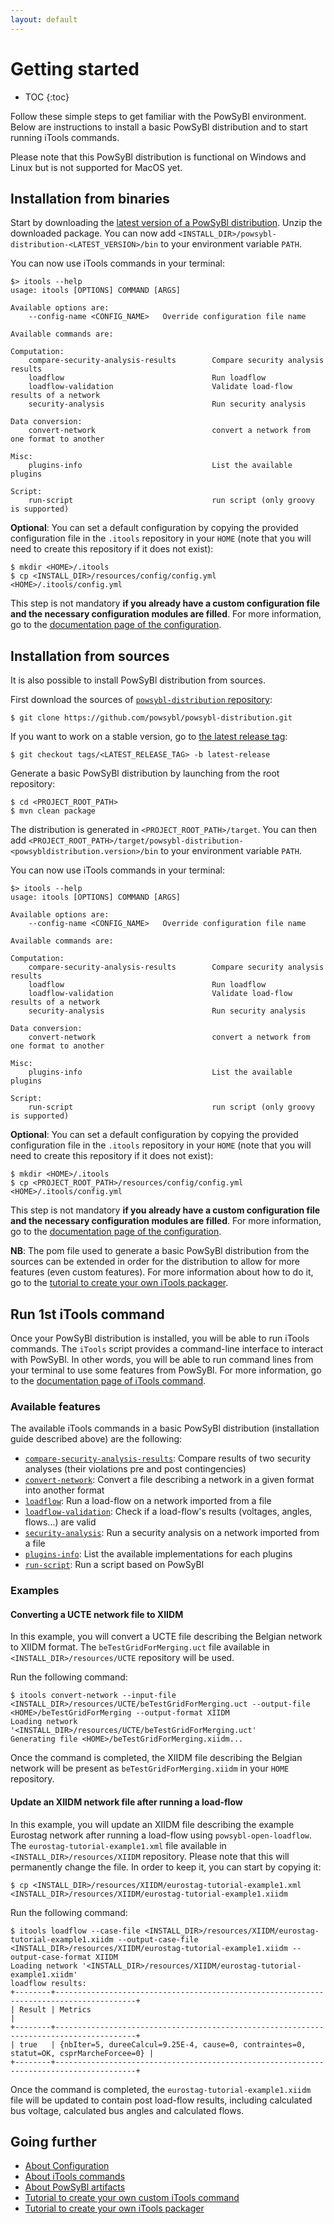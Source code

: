 ```yaml
---
layout: default
---
```


# Getting started

* TOC
{:toc}

Follow these simple steps to get familiar with the PowSyBl environment. Below are instructions to install a 
basic PowSyBl distribution and to start running iTools commands.

Please note that this PowSyBl distribution is functional on Windows and Linux but
is not supported for MacOS yet.

## Installation from binaries

Start by downloading the [latest version of a PowSyBl distribution](../../download/index.md).
Unzip the downloaded package. You can now add `<INSTALL_DIR>/powsybl-distribution-<LATEST_VERSION>/bin` to your environment variable `PATH`.

You can now use iTools commands in your terminal:

```
$> itools --help
usage: itools [OPTIONS] COMMAND [ARGS]

Available options are:
    --config-name <CONFIG_NAME>   Override configuration file name

Available commands are:

Computation:
    compare-security-analysis-results        Compare security analysis results
    loadflow                                 Run loadflow
    loadflow-validation                      Validate load-flow results of a network
    security-analysis                        Run security analysis

Data conversion:
    convert-network                          convert a network from one format to another

Misc:
    plugins-info                             List the available plugins

Script:
    run-script                               run script (only groovy is supported)

```
**Optional**: You can set a default configuration by copying the provided configuration file in the `.itools` repository
in your `HOME` (note that you will need to create this repository if it does not exist):
```
$ mkdir <HOME>/.itools
$ cp <INSTALL_DIR>/resources/config/config.yml <HOME>/.itools/config.yml
```
This step is not mandatory **if you already have a custom configuration file and the necessary configuration modules are filled**.
For more information, go to the [documentation page of the configuration](configuration/index.md).

## Installation from sources

It is also possible to install PowSyBl distribution from sources.

First download the sources of [`powsybl-distribution` repository](https://github.com/powsybl/powsybl-distribution):
```
$ git clone https://github.com/powsybl/powsybl-distribution.git
```
If you want to work on a stable version, go to [the latest release tag](https://github.com/powsybl/powsybl-distribution/releases/latest):
```
$ git checkout tags/<LATEST_RELEASE_TAG> -b latest-release
```

Generate a basic PowSyBl distribution by launching from the root repository:
```
$ cd <PROJECT_ROOT_PATH>
$ mvn clean package
```

The distribution is generated in `<PROJECT_ROOT_PATH>/target`. You can then add `<PROJECT_ROOT_PATH>/target/powsybl-distribution-<powsybldistribution.version>/bin`
to your environment variable `PATH`.

You can now use iTools commands in your terminal:

```
$> itools --help
usage: itools [OPTIONS] COMMAND [ARGS]

Available options are:
    --config-name <CONFIG_NAME>   Override configuration file name

Available commands are:

Computation:
    compare-security-analysis-results        Compare security analysis results
    loadflow                                 Run loadflow
    loadflow-validation                      Validate load-flow results of a network
    security-analysis                        Run security analysis

Data conversion:
    convert-network                          convert a network from one format to another

Misc:
    plugins-info                             List the available plugins

Script:
    run-script                               run script (only groovy is supported)

```
**Optional**: You can set a default configuration by copying the provided configuration file in the `.itools` repository
in your `HOME` (note that you will need to create this repository if it does not exist):
```
$ mkdir <HOME>/.itools
$ cp <PROJECT_ROOT_PATH>/resources/config/config.yml <HOME>/.itools/config.yml
```
This step is not mandatory **if you already have a custom configuration file and the necessary configuration modules are filled**.
For more information, go to the [documentation page of the configuration](configuration/index.md).

**NB**: The pom file used to generate a basic PowSyBl distribution from the sources can be extended in order for the distribution to
allow for more features (even custom features). For more information about how to do it,
go to the [tutorial to create your own iTools packager](../developer/tutorials/itools-packager.md).

## Run 1st iTools command

Once your PowSyBl distribution is installed, you will be able to run iTools commands. The `iTools` script provides a command-line interface to interact with PowSyBl.
In other words, you will be able to run command lines from your terminal to use some features from PowSyBl. For more information,
go to the [documentation page of iTools command](itools/index.md).

### Available features

The available iTools commands in a basic PowSyBl distribution (installation guide described above) are the following:


- [`compare-security-analysis-results`](): Compare results of two security analyses (their violations pre and post contingencies)
- [`convert-network`](itools/convert-network.md): Convert a file describing a network in a given format into another format
- [`loadflow`](itools/loadflow.md): Run a load-flow on a network imported from a file
- [`loadflow-validation`](): Check if a load-flow's results (voltages, angles, flows...) are valid
- [`security-analysis`](itools/security-analysis.md): Run a security analysis on a network imported from a file
- [`plugins-info`](): List the available implementations for each plugins
- [`run-script`](itools/run-script.md): Run a script based on PowSyBl

### Examples

#### Converting a UCTE network file to XIIDM

In this example, you will convert a UCTE file describing the Belgian network to XIIDM format.
The `beTestGridForMerging.uct` file available in `<INSTALL_DIR>/resources/UCTE` repository will be used.

Run the following command:
```
$ itools convert-network --input-file <INSTALL_DIR>/resources/UCTE/beTestGridForMerging.uct --output-file <HOME>/beTestGridForMerging --output-format XIIDM
Loading network '<INSTALL_DIR>/resources/UCTE/beTestGridForMerging.uct'
Generating file <HOME>/beTestGridForMerging.xiidm...
```

Once the command is completed, the XIIDM file describing the Belgian network will be present as `beTestGridForMerging.xiidm` in your `HOME` repository.

#### Update an XIIDM network file after running a load-flow

In this example, you will update an XIIDM file describing the example Eurostag network after running a load-flow using `powsybl-open-loadflow`.
The `eurostag-tutorial-example1.xml` file available in `<INSTALL_DIR>/resources/XIIDM` repository. Please note that this will permanently
change the file. In order to keep it, you can start by copying it:
```
$ cp <INSTALL_DIR>/resources/XIIDM/eurostag-tutorial-example1.xml <INSTALL_DIR>/resources/XIIDM/eurostag-tutorial-example1.xiidm
```

Run the following command:
```
$ itools loadflow --case-file <INSTALL_DIR>/resources/XIIDM/eurostag-tutorial-example1.xiidm --output-case-file <INSTALL_DIR>/resources/XIIDM/eurostag-tutorial-example1.xiidm --output-case-format XIIDM
Loading network '<INSTALL_DIR>/resources/XIIDM/eurostag-tutorial-example1.xiidm'
loadflow results:
+--------+----------------------------------------------------------------------------------------+
| Result | Metrics                                                                                |
+--------+----------------------------------------------------------------------------------------+
| true   | {nbIter=5, dureeCalcul=9.25E-4, cause=0, contraintes=0, statut=OK, csprMarcheForcee=0} |
+--------+----------------------------------------------------------------------------------------+
```

Once the command is completed, the `eurostag-tutorial-example1.xiidm` file will be updated to contain post load-flow results, including calculated bus voltage, calculated bus angles and calculated flows.

## Going further
- [About Configuration](configuration/index.md)
- [About iTools commands](itools/index.md)
- [About PowSyBl artifacts](../developer/artifacts.md)
- [Tutorial to create your own custom iTools command](../developer/tutorials/itools-command.md)
- [Tutorial to create your own iTools packager](../developer/tutorials/itools-packager.md)
